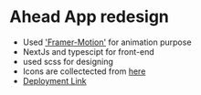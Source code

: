 <h1>Ahead App redesign</h1>
<ul>
  <li>Used <a href='https://www.framer.com/motion/introduction/'>'Framer-Motion'</a> for animation purpose</li>
  <li>NextJs and typescipt for front-end</li>
  <li>used scss for designing</li>
  <li>Icons are collectected from <a href='https://www.flaticon.com'>here</a></li>
  <li><a href='https://ahead-asak.vercel.app/'>Deployment Link</a></li>
</ul>
